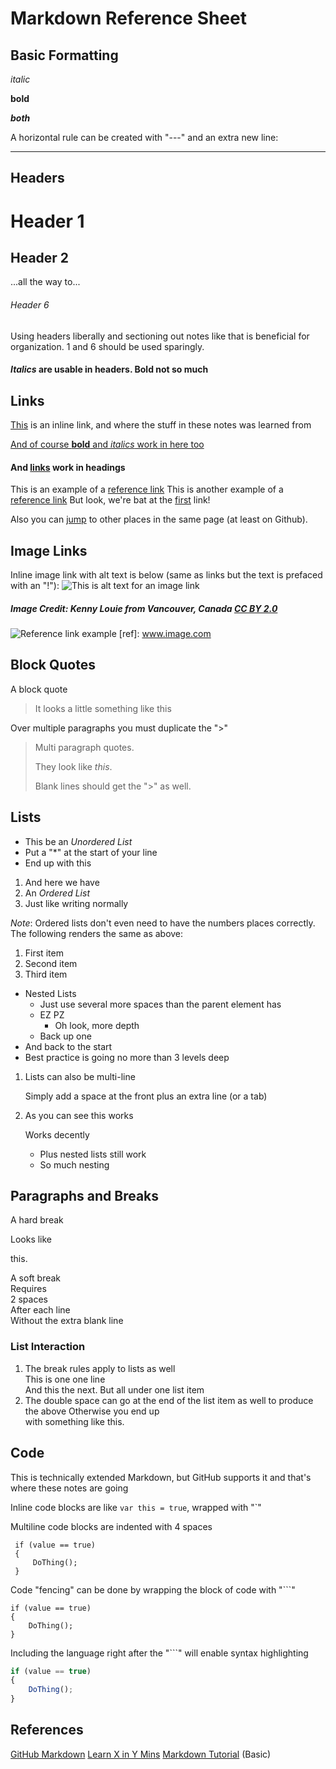 # Markdown Reference Sheet

## Basic Formatting
_italic_

**bold**

**_both_**

A horizontal rule can be created with "---" and an extra new line:

---

## Headers

# Header 1
## Header 2
...all the way to...
###### Header 6

Using headers liberally and sectioning out notes like that is beneficial for organization. 1 and 6 should be used sparingly.

#### _Italics_ are usable in headers. **Bold** not so much

## Links

[This](www.markdowntutorial.com) is an inline link, and where the stuff in these notes was learned from

[And of course **bold** and _italics_ work in here too](www.old.reddit.com)

#### And [links](www.google.com) work in headings

This is an example of a [reference link][ref link 1]
This is another example of a [reference link][other-ref-link]
But look, we're bat at the [first][ref link 1] link!

Also you can [jump](#image-links) to other places in the same page (at least on Github).

[ref link 1]: http://www.github.com
[other-ref-link]: http://www.news.ycombinator.com

## Image Links

Inline image link with alt text is below (same as links but the text is prefaced with an "!"):
![This is alt text for an image link](https://upload.wikimedia.org/wikipedia/commons/0/06/Kitten_in_Rizal_Park%2C_Manila.jpg)
##### Image Credit: Kenny Louie from Vancouver, Canada [CC BY 2.0](https://creativecommons.org/licenses/by/2.0)

![Reference link example](ref)
[ref]: www.image.com

## Block Quotes

A block quote
> It looks a little something like this

Over multiple paragraphs you must duplicate the ">"
> Multi paragraph quotes.
>
> They look like _this_. 
>
> Blank lines should get the ">" as well.

## Lists

* This be an _Unordered List_
* Put a "*" at the start of your line
* End up with this

1. And here we have
2. An _Ordered List_
3. Just like writing normally

_Note_: Ordered lists don't even need to have the numbers places correctly. The following renders the same as above:

1. First item
1. Second item
1. Third item

* Nested Lists
    * Just use several more spaces than the parent element has
    * EZ PZ
        * Oh look, more depth
    * Back up one
* And back to the start
* Best practice is going no more than 3 levels deep

1. Lists can also be multi-line
 
    Simply add a space at the front plus an extra line (or a tab)


2. As you can see this works

    Works decently

    * Plus nested lists still work
    * So much nesting

## Paragraphs and Breaks

A hard break

Looks like

this.

A soft break  
Requires  
2 spaces  
After each line  
Without the extra blank line

### List Interaction

1. The break rules apply to lists as well  
 This is one one line  
 And this the next. 
 But all under one list item  
2. The double space can go at the end of the list item as well to produce the above
 Otherwise you end up  
 with something like this.

 ## Code

 This is technically extended Markdown, but GitHub supports it and that's where these notes are going

 Inline code blocks are like `var this = true`, wrapped with "`"

 Multiline code blocks are indented with 4 spaces
     
     if (value == true) 
     {
         DoThing();
     }
    
Code "fencing" can be done by wrapping the block of code with "```"

```
if (value == true)
{
    DoThing();
}
```

Including the language right after the "```" will enable syntax highlighting
```javascript
if (value == true)
{
    DoThing();
}
```

## References
[GitHub Markdown](https://guides.github.com/features/mastering-markdown/#intro)
[Learn X in Y Mins](https://learnxinyminutes.com/docs/markdown/)
[Markdown Tutorial](https://www.markdowntutorial.com) (Basic)
